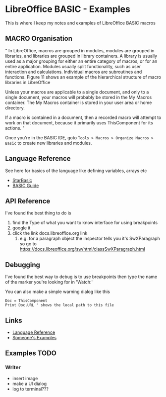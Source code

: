 # LibreOffice BASIC - Examples

This is where I keep my notes and examples of LibreOffice BASIC macros

## MACRO Organisation

"
In LibreOffice, macros are grouped in modules, modules are grouped in libraries, and libraries are grouped in library containers. A library is usually used as a major grouping for either an entire category of macros, or for an entire application. Modules usually split functionality, such as user interaction and calculations. Individual macros are subroutines and functions. Figure 11 shows an example of the hierarchical structure of macro libraries in LibreOffice

Unless your macros are applicable to a single document, and only to a single document, your macros will probably be stored in the My Macros container. The My Macros container is stored in your user area or home directory.

If a macro is contained in a document, then a recorded macro will attempt to work on that document, because it primarily uses ThisComponent for its actions.
"

Once you're in the BASIC IDE, goto `Tools > Macros > Organize Macros > Basic` to create new libraries and modules.

## Language Reference

See here for basics of the language like defining variables, arrays etc

* [StarBasic](https://en.wikipedia.org/wiki/OpenOffice_Basic)
* [BASIC Guide](https://wiki.documentfoundation.org/Documentation/BASIC_Guide)

## API Reference

I've found the best thing to do is 

1. find the Type of what you want to know interface for using breakpoints
2. google it
3. click the link docs.libreoffice.org link
   1. e.g. for a paragraph object the inspector tells you it's SwXParagraph so go to https://docs.libreoffice.org/sw/html/classSwXParagraph.html

## Debugging

I've found the best way to debug is to use breakpoints then type the name of the marker you're looking for in 'Watch:'

You can also make a simple warning dialog like this

```basic
Doc = ThisComponent
Print Doc.URL ' shows the local path to this file
```

## Links

* [Language Reference](https://wiki.documentfoundation.org/Documentation/BASIC_Guide#The_Language_of_LibreOffice_BASIC)
* [Someone's Examples](https://www.pitonyak.org/oo.php)

## Examples TODO

### Writer

* insert image
* make a UI dialog
* log to terminal???
